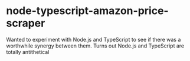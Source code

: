 node-typescript-amazon-price-scraper
====================================

Wanted to experiment with Node.js and TypeScript to see if there was a worthwhile synergy between them. Turns out Node.js and TypeScript are totally antithetical
